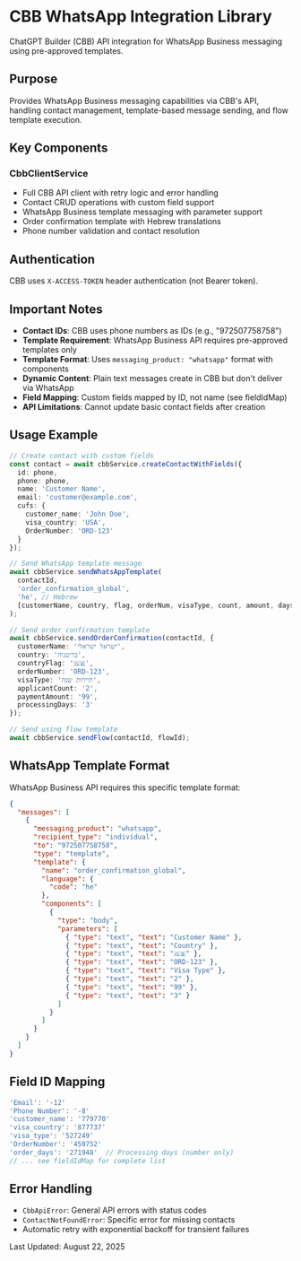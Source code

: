 # CBB WhatsApp Integration Library

ChatGPT Builder (CBB) API integration for WhatsApp Business messaging using pre-approved templates.

## Purpose

Provides WhatsApp Business messaging capabilities via CBB's API, handling contact management, template-based message sending, and flow template execution.

## Key Components

### CbbClientService
- Full CBB API client with retry logic and error handling
- Contact CRUD operations with custom field support
- WhatsApp Business template messaging with parameter support
- Order confirmation template with Hebrew translations
- Phone number validation and contact resolution

## Authentication

CBB uses `X-ACCESS-TOKEN` header authentication (not Bearer token).

## Important Notes

- **Contact IDs**: CBB uses phone numbers as IDs (e.g., "972507758758")
- **Template Requirement**: WhatsApp Business API requires pre-approved templates only
- **Template Format**: Uses `messaging_product: "whatsapp"` format with components
- **Dynamic Content**: Plain text messages create in CBB but don't deliver via WhatsApp
- **Field Mapping**: Custom fields mapped by ID, not name (see fieldIdMap)
- **API Limitations**: Cannot update basic contact fields after creation

## Usage Example

```typescript
// Create contact with custom fields
const contact = await cbbService.createContactWithFields({
  id: phone,
  phone: phone,
  name: 'Customer Name',
  email: 'customer@example.com',
  cufs: {
    customer_name: 'John Doe',
    visa_country: 'USA',
    OrderNumber: 'ORD-123'
  }
});

// Send WhatsApp template message
await cbbService.sendWhatsAppTemplate(
  contactId,
  'order_confirmation_global',
  'he', // Hebrew
  [customerName, country, flag, orderNum, visaType, count, amount, days]
);

// Send order confirmation template
await cbbService.sendOrderConfirmation(contactId, {
  customerName: 'ישראל ישראלי',
  country: 'בריטניה',
  countryFlag: '🇬🇧',
  orderNumber: 'ORD-123',
  visaType: 'תיירות שנה',
  applicantCount: '2',
  paymentAmount: '99',
  processingDays: '3'
});

// Send using flow template
await cbbService.sendFlow(contactId, flowId);
```

## WhatsApp Template Format

WhatsApp Business API requires this specific template format:

```json
{
  "messages": [
    {
      "messaging_product": "whatsapp",
      "recipient_type": "individual",
      "to": "972507758758",
      "type": "template",
      "template": {
        "name": "order_confirmation_global",
        "language": {
          "code": "he"
        },
        "components": [
          {
            "type": "body",
            "parameters": [
              { "type": "text", "text": "Customer Name" },
              { "type": "text", "text": "Country" },
              { "type": "text", "text": "🇬🇧" },
              { "type": "text", "text": "ORD-123" },
              { "type": "text", "text": "Visa Type" },
              { "type": "text", "text": "2" },
              { "type": "text", "text": "99" },
              { "type": "text", "text": "3" }
            ]
          }
        ]
      }
    }
  ]
}
```

## Field ID Mapping

```typescript
'Email': '-12'
'Phone Number': '-8'  
'customer_name': '779770'
'visa_country': '877737'
'visa_type': '527249'
'OrderNumber': '459752'
'order_days': '271948'  // Processing days (number only)
// ... see fieldIdMap for complete list
```

## Error Handling

- `CbbApiError`: General API errors with status codes
- `ContactNotFoundError`: Specific error for missing contacts
- Automatic retry with exponential backoff for transient failures

Last Updated: August 22, 2025